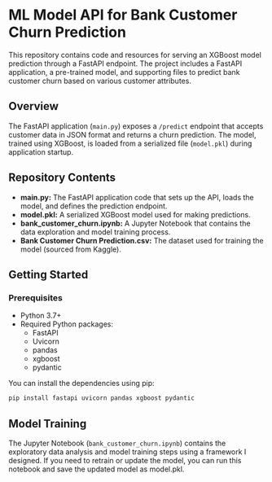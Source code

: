 # ML Model API for Bank Customer Churn Prediction

This repository contains code and resources for serving an XGBoost model prediction through a FastAPI endpoint. The project includes a FastAPI application, a pre-trained model, and supporting files to predict bank customer churn based on various customer attributes.

## Overview

The FastAPI application (`main.py`) exposes a `/predict` endpoint that accepts customer data in JSON format and returns a churn prediction. The model, trained using XGBoost, is loaded from a serialized file (`model.pkl`) during application startup.

## Repository Contents

- **main.py:** The FastAPI application code that sets up the API, loads the model, and defines the prediction endpoint.
- **model.pkl:** A serialized XGBoost model used for making predictions.
- **bank_customer_churn.ipynb:** A Jupyter Notebook that contains the data exploration and model training process.
- **Bank Customer Churn Prediction.csv:** The dataset used for training the model (sourced from Kaggle).

## Getting Started

### Prerequisites

- Python 3.7+
- Required Python packages:
  - FastAPI
  - Uvicorn
  - pandas
  - xgboost
  - pydantic

You can install the dependencies using pip:

```bash
pip install fastapi uvicorn pandas xgboost pydantic
```

## Model Training

The Jupyter Notebook (`bank_customer_churn.ipynb`) contains the exploratory data analysis and model training steps using a framework I designed. If you need to retrain or update the model, you can run this notebook and save the updated model as model.pkl.
